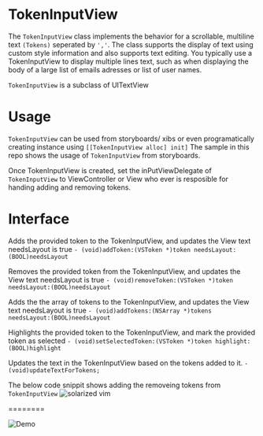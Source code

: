 # TokenInputView

The `TokenInputView` class implements the behavior for a scrollable, multiline text `(Tokens)` seperated by `','`. The class supports the display of text using custom style information and also supports text editing. You typically use a TokenInputView to display multiple lines text, such as when displaying the body of a large list of emails adresses or list of user names.

`TokenInputView` is a subclass of UITextView

Usage
========

`TokenInputView` can be used from storyboards/ xibs or even programatically creating instance using `[[TokenInputView alloc] init]`
The sample in this repo shows the usage of `TokenInputView` from storyboards.



Once TokenInputView is created, set the inPutViewDelegate of `TokenInputView` to ViewController or View who ever is resposible for handing adding and removing tokens.

Interface
========

 Adds the provided token to the TokenInputView, and updates the View text needsLayout is true
`- (void)addToken:(VSToken *)token needsLayout:(BOOL)needsLayout`

 Removes the provided token from the TokenInputView, and updates the View text needsLayout is true
`- (void)removeToken:(VSToken *)token needsLayout:(BOOL)needsLayout`


 Adds the the array of tokens to the TokenInputView, and updates the View text needsLayout is true
`- (void)addTokens:(NSArray *)tokens needsLayout:(BOOL)needsLayout`

Highlights the provided token to the TokenInputView, and mark the provided token as selected 
`- (void)setSelectedToken:(VSToken *)token highlight:(BOOL)highlight`

Updates the text in the TokenInputView based on the tokens added to it.
`- (void)updateTextForTokens;`

The below code snippit shows adding the removeing tokens from `TokenInputView`
![solarized vim](http://i.imgur.com/WCyWXXo.png)

========

![Demo](https://cloud.githubusercontent.com/assets/5305527/15268048/4f14c606-19f1-11e6-900e-8306bea6c14e.gif)
